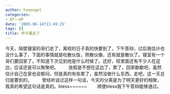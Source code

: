 ```yaml
---
author: hzmangel
categories:
- BT~~UP
date: '2005-06-14T11:49:25'
tags: []
title: 终于要走了
---
```

今天，隔壁寝室的哥们走了，离校的日子真的快要到了，下午答辩，过后我估计也没什么事了，下面的事情就是吃散伙饭，照散伙像，还有就是散伙了。寝室有一个哥们要回家了，不知道下次见到他是什么时候了。还好，班里面还有不少人在这边，应该还是可以聚聚吧。
　　放假是不想在这边了，累了，回家歇歇吧，虽然估计自己在家也会郁闷，但是真的有些累了，虽然没做什么东西。走吧，这一天总归是要到的。
　　曾经听说过这样一句话，今天的分离是为了明天更好的相聚，我真的希望这句话是真的。bless~~~~~~
　　顺便bless我下午答辩能够通过。